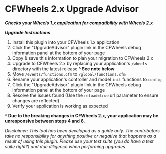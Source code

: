 ****CFWheels 2.x Upgrade Advisor****
====================================
***Checks your Wheels 1.x application for compatibility with Wheels 2.x***

**_Upgrade Instructions_**
1. Install this plugin into your CFWheels 1.x application
2. Click the "UpgradeAdvisor" plugin link in the CFWheels debug information panel at the bottom of your page
3. Copy &amp; save this information to plan your migration to CFWheels 2.x
4. Upgrade to CFWheels 2.x by replacing your application's `/wheels` directory with the latest release **^ See note below**
5. Move `/events/functions.cfm` to `/global/functions.cfm`
6. Rename your application's controller and model `init` functions to `config`
7. Click the "UpgradeAdvisor" plugin link in the CFWheels debug information panel at the bottom of your page
8. Resolve the issues found (Use the `reload=true` url parameter to ensure changes are reflected)
9. Verify your application is working as expected

**^ Due to the breaking changes in CFWheels 2.x, your application may be unresponsive between steps 4 and 6.**

*Disclaimer: This tool has been developed as a guide only. The contributors take no responsibility for anything positive or negative that happens as a result of using this plugin. Please use your test suite (you do have a test suite right?) and due diligence when performing upgrades*
